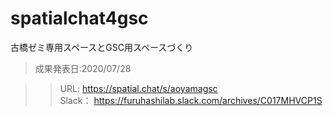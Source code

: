 # spatialchat4gsc
古橋ゼミ専用スペースとGSC用スペースづくり

> 成果発表日:2020/07/28

>> URL: https://spatial.chat/s/aoyamagsc   
>> Slack： https://furuhashilab.slack.com/archives/C017MHVCP1S
